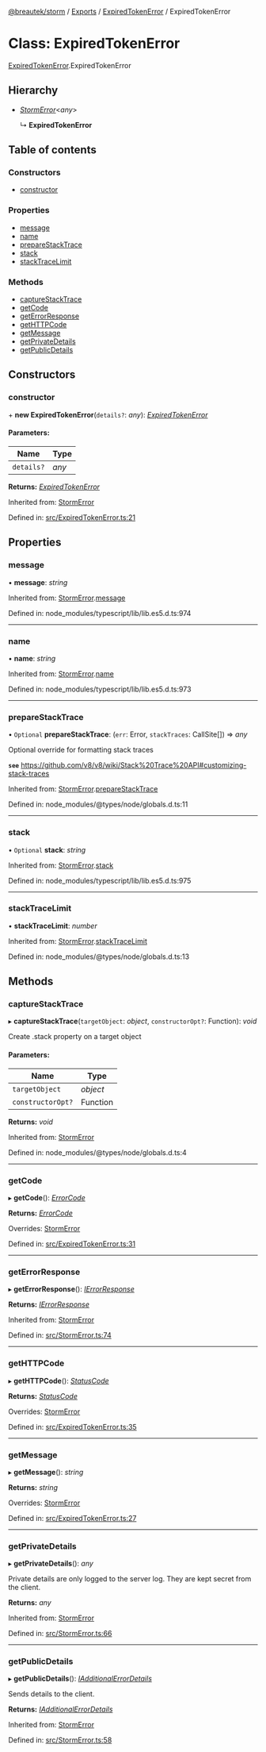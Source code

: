 [@breautek/storm](../README.md) / [Exports](../modules.md) / [ExpiredTokenError](../modules/expiredtokenerror.md) / ExpiredTokenError

# Class: ExpiredTokenError

[ExpiredTokenError](../modules/expiredtokenerror.md).ExpiredTokenError

## Hierarchy

* [*StormError*](stormerror.stormerror-1.md)<*any*\>

  ↳ **ExpiredTokenError**

## Table of contents

### Constructors

- [constructor](expiredtokenerror.expiredtokenerror-1.md#constructor)

### Properties

- [message](expiredtokenerror.expiredtokenerror-1.md#message)
- [name](expiredtokenerror.expiredtokenerror-1.md#name)
- [prepareStackTrace](expiredtokenerror.expiredtokenerror-1.md#preparestacktrace)
- [stack](expiredtokenerror.expiredtokenerror-1.md#stack)
- [stackTraceLimit](expiredtokenerror.expiredtokenerror-1.md#stacktracelimit)

### Methods

- [captureStackTrace](expiredtokenerror.expiredtokenerror-1.md#capturestacktrace)
- [getCode](expiredtokenerror.expiredtokenerror-1.md#getcode)
- [getErrorResponse](expiredtokenerror.expiredtokenerror-1.md#geterrorresponse)
- [getHTTPCode](expiredtokenerror.expiredtokenerror-1.md#gethttpcode)
- [getMessage](expiredtokenerror.expiredtokenerror-1.md#getmessage)
- [getPrivateDetails](expiredtokenerror.expiredtokenerror-1.md#getprivatedetails)
- [getPublicDetails](expiredtokenerror.expiredtokenerror-1.md#getpublicdetails)

## Constructors

### constructor

\+ **new ExpiredTokenError**(`details?`: *any*): [*ExpiredTokenError*](expiredtokenerror.expiredtokenerror-1.md)

#### Parameters:

Name | Type |
------ | ------ |
`details?` | *any* |

**Returns:** [*ExpiredTokenError*](expiredtokenerror.expiredtokenerror-1.md)

Inherited from: [StormError](stormerror.stormerror-1.md)

Defined in: [src/ExpiredTokenError.ts:21](https://github.com/breautek/storm/blob/ec148ff/src/ExpiredTokenError.ts#L21)

## Properties

### message

• **message**: *string*

Inherited from: [StormError](stormerror.stormerror-1.md).[message](stormerror.stormerror-1.md#message)

Defined in: node_modules/typescript/lib/lib.es5.d.ts:974

___

### name

• **name**: *string*

Inherited from: [StormError](stormerror.stormerror-1.md).[name](stormerror.stormerror-1.md#name)

Defined in: node_modules/typescript/lib/lib.es5.d.ts:973

___

### prepareStackTrace

• `Optional` **prepareStackTrace**: (`err`: Error, `stackTraces`: CallSite[]) => *any*

Optional override for formatting stack traces

**`see`** https://github.com/v8/v8/wiki/Stack%20Trace%20API#customizing-stack-traces

Inherited from: [StormError](stormerror.stormerror-1.md).[prepareStackTrace](stormerror.stormerror-1.md#preparestacktrace)

Defined in: node_modules/@types/node/globals.d.ts:11

___

### stack

• `Optional` **stack**: *string*

Inherited from: [StormError](stormerror.stormerror-1.md).[stack](stormerror.stormerror-1.md#stack)

Defined in: node_modules/typescript/lib/lib.es5.d.ts:975

___

### stackTraceLimit

• **stackTraceLimit**: *number*

Inherited from: [StormError](stormerror.stormerror-1.md).[stackTraceLimit](stormerror.stormerror-1.md#stacktracelimit)

Defined in: node_modules/@types/node/globals.d.ts:13

## Methods

### captureStackTrace

▸ **captureStackTrace**(`targetObject`: *object*, `constructorOpt?`: Function): *void*

Create .stack property on a target object

#### Parameters:

Name | Type |
------ | ------ |
`targetObject` | *object* |
`constructorOpt?` | Function |

**Returns:** *void*

Inherited from: [StormError](stormerror.stormerror-1.md)

Defined in: node_modules/@types/node/globals.d.ts:4

___

### getCode

▸ **getCode**(): [*ErrorCode*](../enums/errorcode.errorcode-1.md)

**Returns:** [*ErrorCode*](../enums/errorcode.errorcode-1.md)

Overrides: [StormError](stormerror.stormerror-1.md)

Defined in: [src/ExpiredTokenError.ts:31](https://github.com/breautek/storm/blob/ec148ff/src/ExpiredTokenError.ts#L31)

___

### getErrorResponse

▸ **getErrorResponse**(): [*IErrorResponse*](../interfaces/stormerror.ierrorresponse.md)

**Returns:** [*IErrorResponse*](../interfaces/stormerror.ierrorresponse.md)

Inherited from: [StormError](stormerror.stormerror-1.md)

Defined in: [src/StormError.ts:74](https://github.com/breautek/storm/blob/ec148ff/src/StormError.ts#L74)

___

### getHTTPCode

▸ **getHTTPCode**(): [*StatusCode*](../enums/statuscode.statuscode-1.md)

**Returns:** [*StatusCode*](../enums/statuscode.statuscode-1.md)

Overrides: [StormError](stormerror.stormerror-1.md)

Defined in: [src/ExpiredTokenError.ts:35](https://github.com/breautek/storm/blob/ec148ff/src/ExpiredTokenError.ts#L35)

___

### getMessage

▸ **getMessage**(): *string*

**Returns:** *string*

Overrides: [StormError](stormerror.stormerror-1.md)

Defined in: [src/ExpiredTokenError.ts:27](https://github.com/breautek/storm/blob/ec148ff/src/ExpiredTokenError.ts#L27)

___

### getPrivateDetails

▸ **getPrivateDetails**(): *any*

Private details are only logged to the server log.
They are kept secret from the client.

**Returns:** *any*

Inherited from: [StormError](stormerror.stormerror-1.md)

Defined in: [src/StormError.ts:66](https://github.com/breautek/storm/blob/ec148ff/src/StormError.ts#L66)

___

### getPublicDetails

▸ **getPublicDetails**(): [*IAdditionalErrorDetails*](../interfaces/stormerror.iadditionalerrordetails.md)

Sends details to the client.

**Returns:** [*IAdditionalErrorDetails*](../interfaces/stormerror.iadditionalerrordetails.md)

Inherited from: [StormError](stormerror.stormerror-1.md)

Defined in: [src/StormError.ts:58](https://github.com/breautek/storm/blob/ec148ff/src/StormError.ts#L58)
